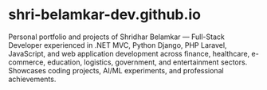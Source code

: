 # shri-belamkar-dev.github.io
Personal portfolio and projects of Shridhar Belamkar — Full-Stack Developer experienced in .NET MVC, Python Django, PHP Laravel, JavaScript, and web application development across finance, healthcare, e-commerce, education, logistics, government, and entertainment sectors. Showcases coding projects, AI/ML experiments, and professional achievements.

